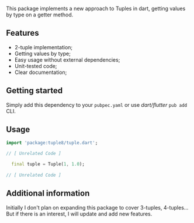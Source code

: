 This package implements a new approach to Tuples in dart, getting values by type on a getter method.

## Features

- 2-tuple implementation;
- Getting values by type;
- Easy usage without external dependencies;
- Unit-tested code;
- Clear documentation;

## Getting started

Simply add this dependency to your `pubpec.yaml` or use _dart/flutter_ `pub add` CLI.

## Usage

```dart
import 'package:tuple8/tuple.dart';

// [ Unrelated Code ]

  final tuple = Tuple(1, 1.0);
  
// [ Unrelated Code ]
```

## Additional information

Initially I don't plan on expanding this package to cover 3-tuples, 4-tuples... But if there is an interest, I will update and add new features.

